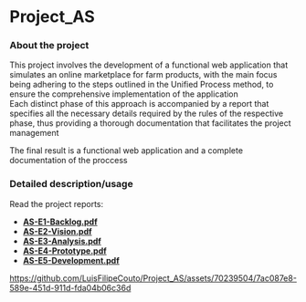# Project_AS

### About the project
This project involves the development of a functional web application that simulates an online marketplace for farm products, with the main focus being adhering to the steps outlined in the Unified Process method, to ensure the comprehensive implementation of the application <br>
Each distinct phase of this approach is accompanied by a report that specifies all the necessary details required by the rules of the respective phase, thus providing a thorough documentation that facilitates the project management <p>
The final result is a functional web application and a complete documentation of the proccess <br> 

### Detailed description/usage
Read the project reports: <br>
- [**AS-E1-Backlog.pdf**](doc/AS-E1-Backlog.pdf) <br>
- [**AS-E2-Vision.pdf**](doc/AS-E2-Vision.pdf) <br>
- [**AS-E3-Analysis.pdf**](doc/AS-E3-Analysis.pdf) <br>
- [**AS-E4-Prototype.pdf**](doc/AS-E4-Prototype.pdf) <br>
- [**AS-E5-Development.pdf**](doc/AS-E5-Development.pdf) <br>

https://github.com/LuisFilipeCouto/Project_AS/assets/70239504/7ac087e8-589e-451d-911d-fda04b06c36d
